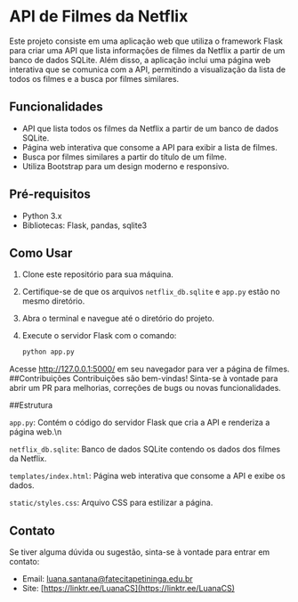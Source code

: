# API de Filmes da Netflix

Este projeto consiste em uma aplicação web que utiliza o framework Flask para criar uma API que lista informações de filmes da Netflix a partir de um banco de dados SQLite. Além disso, a aplicação inclui uma página web interativa que se comunica com a API, permitindo a visualização da lista de todos os filmes e a busca por filmes similares.

## Funcionalidades

- API que lista todos os filmes da Netflix a partir de um banco de dados SQLite.
- Página web interativa que consome a API para exibir a lista de filmes.
- Busca por filmes similares a partir do título de um filme.
- Utiliza Bootstrap para um design moderno e responsivo.

## Pré-requisitos

- Python 3.x
- Bibliotecas: Flask, pandas, sqlite3

## Como Usar

1. Clone este repositório para sua máquina.
2. Certifique-se de que os arquivos `netflix_db.sqlite` e `app.py` estão no mesmo diretório.
3. Abra o terminal e navegue até o diretório do projeto.
4. Execute o servidor Flask com o comando:

   ```bash
   python app.py
Acesse http://127.0.0.1:5000/ em seu navegador para ver a página de filmes.
##Contribuições
Contribuições são bem-vindas! Sinta-se à vontade para abrir um PR para melhorias, correções de bugs ou novas funcionalidades.

##Estrutura

`app.py`: Contém o código do servidor Flask que cria a API e renderiza a página web.\n

`netflix_db.sqlite`: Banco de dados SQLite contendo os dados dos filmes da Netflix.

`templates/index.html`: Página web interativa que consome a API e exibe os dados.

`static/styles.css`: Arquivo CSS para estilizar a página.

## Contato
Se tiver alguma dúvida ou sugestão, sinta-se à vontade para entrar em contato:

- Email: luana.santana@fatecitapetininga.edu.br
- Site: [https://linktr.ee/LuanaCS](https://linktr.ee/LuanaCS)
